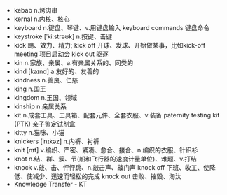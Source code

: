 - kebab n.烤肉串
- kernal n.内核、核心
- keyboard n.键盘、琴键、v.用键盘输入  keyboard commands 键盘命令
- keystroke [ˈkiːstrəʊk] n.按键、击键
- kick 踢、效力、精力; kick off 开球、发球、开始做某事，比如kick-off meeting 项目启动会  kick out 驱逐
- kin n.家族、亲属、a.有亲属关系的、同类的
- kind [kaɪnd] a.友好的、友善的
- kindness n.善良、仁慈
- king n.国王
- kingdom n.王国、领域
- kinship n.亲属关系
- kit n.成套工具、工具箱、配套元件、全套衣服、v.装备  paternity testing kit (PTK) 亲子鉴定试剂盒
- kitty n.猫咪、小猫
- knickers [ˈnɪkəz] n.内裤、衬裤
- knit [nɪt] v.编织、严密、紧凑、愈合、接合、n.编织的衣服、针织衫
- knot n.结、群、簇、节(船和飞行器的速度计量单位)、难题、v.打结
- knock v.敲、击、怦怦跳、n.敲击声、敲门声  knock off 下班、收工、使降低、使减少、迅速而轻松的完成  knock out 击败、摧毁、淘汰
- Knowledge Transfer - KT